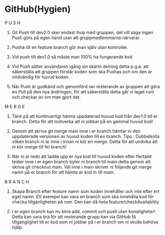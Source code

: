 # GitHub(Hygien)

P U S H

1. Git Push till dev2.0 sker endast ihop med gruppen, det vill säga ingen Push görs på egen hand utan att gruppmedlemmarna närvarar.

2. Pusha till en feature branch gör man själv utan kontroller.

3. Vid push till dev1.0 så måste man 100% ha fungerande kod.

5. Vid Push sätter användaren igång sin skärm delning detta p.g.a. att säkerställa att gruppen förstår koden som ska Pushas och om den är nödvändig för huvud koden.

6. När Push är godkänd och genomförd ser resterande av gruppen att göra en Pull på den nya ändringen,  för att säkerställa detta går vi laget runt och checkar av om man gjort det.

M E R G E

1. Tänk på  att kontinuerligt hämta uppdaterad huvud kod från dev1.0 till er branch. Detta för att motverka att ni jobbar på en gammal huvud kod!

2. Genom att skriva git merge main inne i er branch hämtar ni den uppdaterade versionen av huvud koden till en branch.
Tips : Dubbelkolla vilken branch ni är inne i innan ni kör en merge. Detta för att undvika att ni kör merge till fel branch!

3. När ni är redo att ladda upp er nya kod till huvud koden efter flertalet tester inne i er egen branch byter ni branch till main detta genom att skriva git checkout main.
Väl inne i main skriver ni följande git merge namn på er branch för att hämta er kod in till main.

B R A N C H

1. Skapa Branch efter feature namn som koden innehåller och inte efter ert eget namn. Ett exempel kan vara en branch som ska innehålla kod för checka tillgänligheten på rum. Den kan då heta feature/checkAvailability

2. I er egen branch kan nu köra add, commit och push utan konstigheter! Detta kan vara bra för att resterande grupp kan via GitHub få tillgänglighet till er kod som ni jobbar på i er branch om ni skulle behöva  hjälp.
